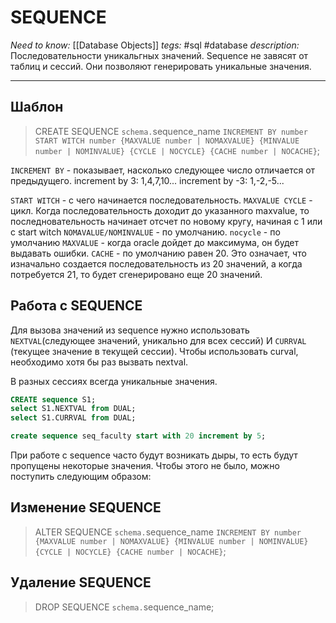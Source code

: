 # SEQUENCE
*Need to know:* [[Database Objects]]
*tegs:* #sql #database
*description:* Последовательности уникальгных значений. Sequence не завясят от таблиц и сессий. Они позволяют генерировать уникальные значения.

---
## Шаблон
>CREATE SEQUENCE `schema.`sequence_name
>`INCREMENT BY number
>START WITCH number
>{MAXVALUE number | NOMAXVALUE}
>{MINVALUE number | NOMINVALUE}
>{CYCLE | NOCYCLE}
>{CACHE number | NOCACHE}`;

`INCREMENT BY` - показывает, насколько следующее число отличается от предыдущего.
increment by 3: 1,4,7,10...
increment by -3: 1,-2,-5...

`START WITCH` - с чего начинается последовательность.
`MAXVALUE CYCLE` - цикл. Когда последовательность доходит до указанного maxvalue, то последновательность начинает отсчет по новому кругу, начиная с 1 или с start witch
`NOMAVALUE/NOMINVALUE` - по умолчанию.
`nocycle` - по умолчанию
`MAXVALUE` - когда oracle дойдет до максимума, он будет выдавать ошибки.
`CACHE` - по умолчанию равен 20. Это означает, что изначально создается последовательность из 20 значений, а когда потребуется 21, то будет сгенерировано еще 20 значений.

## Работа с SEQUENCE	
Для вызова значений из sequence нужно использовать `NEXTVAL`(следующее значений, уникально для всех сессий) И `CURRVAL` (текущее значение в текущей сессии). Чтобы использовать curval, необходимо хотя бы раз вызвать nextval. 

В разных сессиях всегда уникальные значения.

```SQL
CREATE sequence S1;
select S1.NEXTVAL from DUAL;
select S1.CURRVAL from DUAL;

create sequence seq_faculty start with 20 increment by 5;
```

При работе с sequence часто будут возникать дыры, то есть будут пропущены некоторые значения. Чтобы этого не было, можно поступить следующим образом:

## Изменение SEQUENCE
>ALTER SEQUENCE `schema.`sequence_name
>`INCREMENT BY number
>{MAXVALUE number | NOMAXVALUE}
>{MINVALUE number | NOMINVALUE}
>{CYCLE | NOCYCLE}
>{CACHE number | NOCACHE}`;

## Удаление SEQUENCE
>DROP SEQUENCE `schema.`sequence_name;